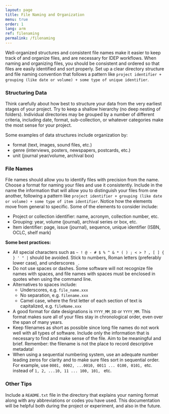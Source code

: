 ```yaml
---
layout: page
title: File Naming and Organization
menu: true
order: 1
lang: arm
ref: filenaming
permalink: /filenaming
---
```


Well-organized structures and consistent file names make it easier to keep track of and organize files, and are necessary for IDEP workflows. When naming and organizing files, you should be consistent and ordered so that files are easily identified and sort properly. Set up a clear directory structure and file naming convention that follows a pattern like `project identifier + grouping (like date or volume) + some type of unique identifier`.

### Structuring Data
Think carefully about how best to structure your data from the very earliest stages of your project. Try to keep a shallow hierarchy (no deep nesting of folders). Individual directories may be grouped by a number of different criteria, including date, format, sub-collection, or whatever categories make the most sense for your project.

Some examples of data structures include organization by:

* format (text, images, sound files, etc.)
* genre (interviews, posters, newspapers, postcards, etc.)
* unit (journal year/volume, archival box)

### File Names
File names should allow you to identify files with precision from the name. Choose a format for naming your files and use it consistently. Include in the name the information that will allow you to distinguish your files from one another, following a pattern like `project identifier + grouping (like date or volume) + some type of item identifier`. Notice how the elements move from general to specific. Some of the elements to consider include:

* Project or collection identifier: name, acronym, collection number, etc.
* Grouping: year, volume (journal), archival series or box, etc.
* Item identifier: page, issue (journal), sequence, unique identifier (ISBN, OCLC, shelf mark)

**Some best practices:**

* All special characters such as `~ ! @ - # $ % ^ & * ( ) ; < > ? , [ ] { } ' " |` should be avoided. Stick to numbers, Roman letters (preferably lower case), and underscores `_`.
* Do not use spaces or dashes. Some software will not recognize file names with spaces, and file names with spaces must be enclosed in quotes when using the command line.
* Alternatives to spaces include:
  * Underscores, e.g. `file_name.xxx`
  * No separation, e.g. `filename.xxx`
  * Camel case, where the first letter of each section of text is capitalized, e.g. `fileName.xxx`
* A good format for date designations is `YYYY_MM_DD` or `YYYY_MM`. This format makes sure all of your files stay in chronological order, even over the span of many years.
* Keep filenames as short as possible since long file names do not work well with all types of software. Include only the information that is necessary to find and make sense of the file. Aim to be meaningful and brief. Remember: the filename is not the place to record descriptive metadata!
* When using a sequential numbering system, use an adequate number leading zeros for clarity and to make sure files sort in sequential order. For example, use `0001, 0002, ...0010, 0011 ... 0100, 0101, `etc. instead of `1, 2, ...10, 11 ... 100, 101, ` etc.

### Other Tips

Include a `README.txt` file in the directory that explains your naming format along with any abbreviations or codes you have used. This documentation will be helpful both during the project or experiment, and also in the future.
